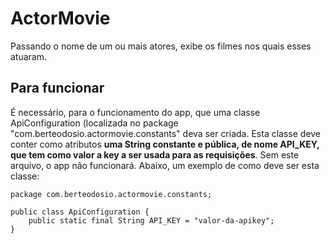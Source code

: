 # ActorMovie
Passando o nome de um ou mais atores, exibe os filmes nos quais esses atuaram.

## Para funcionar

É necessário, para o funcionamento do app, que uma classe ApiConfiguration (localizada no package "com.berteodosio.actormovie.constants" deva ser criada. Esta classe deve conter como atributos <b>uma String constante e pública, de nome API_KEY, que tem como valor a key a ser usada para as requisições</b>. Sem este arquivo, o app não funcionará. Abaixo, um exemplo de como deve ser esta classe:

```
package com.berteodosio.actormovie.constants;

public class ApiConfiguration {
    public static final String API_KEY = "valor-da-apikey";
}
```
